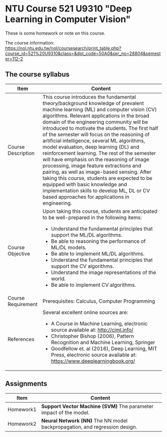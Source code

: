 # NTU Course 521 U9310 "Deep Learning in Computer Vision"

These is some homework or note on this course. 

The course information:
https://nol.ntu.edu.tw/nol/coursesearch/print_table.php?course_id=521%20U9310&class=&dpt_code=50A0&ser_no=28804&semester=112-2

## The course syllabus
|         Item         |                      Content                       |
|----------------------|----------------------------------------------------|
|  Course Description  |This course introduces the fundamental theory/background knowledge of prevalent machine learning (ML) and computer vision (CV) algorithms. Relevant applications in the broad domain of the engineering community will be introduced to motivate the students. The first half of the semester will focus on the reasoning of artificial intelligence, several ML algorithms, model evaluation, deep learning (DL) and reinforcement learning. The rest of the semester will have emphasis on the reasoning of image processing, image feature extractions and pairing, as well as image-based sensing. After taking this course, students are expected to be equipped with basic knowledge and implementation skills to develop ML, DL or CV based approaches for applications in engineering.|
|   Course Objective   |Upon taking this course, students are anticipated to be well-prepared in the following items:<ul><li>Understand the fundamental principles that support the ML/DL algorithms.</li><li>Be able to reasoning the performance of ML/DL models.</li><li>Be able to implement ML/DL algorithms.</li><li>Understand the fundamental principles that support the CV algorithms.</li><li>Understand the image representations of the world.</li><li>Be able to implement CV algorithms.</li></ul>|
|  Course Requirement  |  	Prerequisites: Calculus, Computer Programming   |
|      References      |Several excellent online sources are: <ul><li>A Course in Machine Learning, electronic source available at: http://ciml.info/</li><li>Christopher Bishop (2006), Pattern Recognition and Machine Learning, Springer</li><li>Goodfellow et. al (2016), Deep Learning, MIT Press, electronic source available at: https://www.deeplearningbook.org/</li></ul>|

## Assignments
|    Item    |    Content                                                                       |
|------------|----------------------------------------------------------------------------------|
|  Homework1 | __**Support Vector Machine (SVM)**__ The parameter impact of the model.          |
|  Homework2 | __**Neural Network (NN)**__ The NN model backpropagation, and regression design. |
